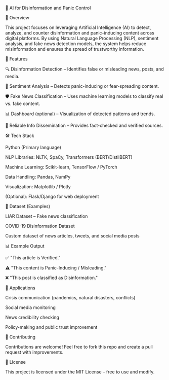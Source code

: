🧠 AI for Disinformation and Panic Control

📌 Overview

This project focuses on leveraging Artificial Intelligence (AI) to detect, analyze, and counter disinformation and panic-inducing content across digital platforms. By using Natural Language Processing (NLP), sentiment analysis, and fake news detection models, the system helps reduce misinformation and ensures the spread of trustworthy information.

🚀 Features

🔍 Disinformation Detection – Identifies false or misleading news, posts, and media.

🧾 Sentiment Analysis – Detects panic-inducing or fear-spreading content.

🛡️ Fake News Classification – Uses machine learning models to classify real vs. fake content.

📊 Dashboard (optional) – Visualization of detected patterns and trends.

📢 Reliable Info Dissemination – Provides fact-checked and verified sources.


🛠️ Tech Stack

Python (Primary language)

NLP Libraries: NLTK, SpaCy, Transformers (BERT/DistilBERT)

Machine Learning: Scikit-learn, TensorFlow / PyTorch

Data Handling: Pandas, NumPy

Visualization: Matplotlib / Plotly

(Optional): Flask/Django for web deployment


📂 Dataset (Examples)

LIAR Dataset – Fake news classification

COVID-19 Disinformation Dataset

Custom dataset of news articles, tweets, and social media posts




📊 Example Output

✅ "This article is Verified."

⚠️ "This content is Panic-Inducing / Misleading."

❌ "This post is classified as Disinformation."


🎯 Applications

Crisis communication (pandemics, natural disasters, conflicts)

Social media monitoring

News credibility checking

Policy-making and public trust improvement


🤝 Contributing

Contributions are welcome! Feel free to fork this repo and create a pull request with improvements.

📜 License

This project is licensed under the MIT License – free to use and modify.

